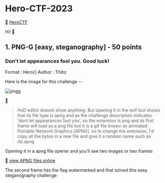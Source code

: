 # Hero-CTF-2023
:mushroom: [HeroCTF](https://www.heroctf.fr/) 

Hi! :wave:

## 1. PNG-G [easy, steganography] - 50 points

### Don't let appearances fool you. Good luck!
Format : Hero{}
Author : Thibz

Here is the image for this challenge --

![pngg](https://github.com/cosmoshivani/Hero-CTF-2023/assets/47838688/54ecc13e-71f1-4aa2-bd78-b8f41e4c848f)

:thought_balloon: 
> HxD editor doesnt show anything. But opening it in the exif tool shows that its file type is apng
and as the challenge description indicates 'dont let appearances fool you', so the extension is png and its first frame will load as a png file but it is a gif file known as animated Portable Network Graphics [APNG]. so to change the extension, I'd copy all the bytes in a new file and give it a random name such as dd.apng

Opening it in a apng file opener and you'll see two images or two frames 

:mushroom: [view APNG files online](https://products.groupdocs.app/viewer/apng)

The second frame has the flag watermarked and that solved this easy steganography challenge

